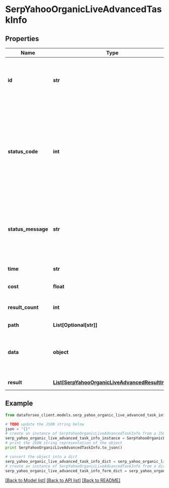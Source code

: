 # SerpYahooOrganicLiveAdvancedTaskInfo


## Properties

Name | Type | Description | Notes
------------ | ------------- | ------------- | -------------
**id** | **str** | task identifier unique task identifier in our system in the UUID format | [optional] 
**status_code** | **int** | status code of the task generated by DataForSEO, can be within the following range: 10000-60000 you can find the full list of the response codes here | [optional] 
**status_message** | **str** | informational message of the task you can find the full list of general informational messages here | [optional] 
**time** | **str** | execution time, seconds | [optional] 
**cost** | **float** | total tasks cost, USD | [optional] 
**result_count** | **int** | number of elements in the result array | [optional] 
**path** | **List[Optional[str]]** | URL path | [optional] 
**data** | **object** | contains the same parameters that you specified in the POST request | [optional] 
**result** | [**List[SerpYahooOrganicLiveAdvancedResultInfo]**](SerpYahooOrganicLiveAdvancedResultInfo.md) | array of results | [optional] 

## Example

```python
from dataforseo_client.models.serp_yahoo_organic_live_advanced_task_info import SerpYahooOrganicLiveAdvancedTaskInfo

# TODO update the JSON string below
json = "{}"
# create an instance of SerpYahooOrganicLiveAdvancedTaskInfo from a JSON string
serp_yahoo_organic_live_advanced_task_info_instance = SerpYahooOrganicLiveAdvancedTaskInfo.from_json(json)
# print the JSON string representation of the object
print SerpYahooOrganicLiveAdvancedTaskInfo.to_json()

# convert the object into a dict
serp_yahoo_organic_live_advanced_task_info_dict = serp_yahoo_organic_live_advanced_task_info_instance.to_dict()
# create an instance of SerpYahooOrganicLiveAdvancedTaskInfo from a dict
serp_yahoo_organic_live_advanced_task_info_form_dict = serp_yahoo_organic_live_advanced_task_info.from_dict(serp_yahoo_organic_live_advanced_task_info_dict)
```
[[Back to Model list]](../README.md#documentation-for-models) [[Back to API list]](../README.md#documentation-for-api-endpoints) [[Back to README]](../README.md)


